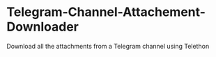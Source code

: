 # Telegram-Channel-Attachement-Downloader
Download all the attachments from a Telegram channel using Telethon

